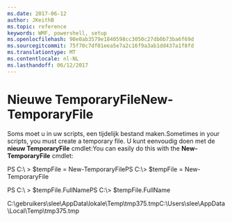 ```yaml
---
ms.date: 2017-06-12
author: JKeithB
ms.topic: reference
keywords: WMF, powershell, setup
ms.openlocfilehash: 90e0ab3579e1840598cc3050c27db0b73ba6f69d
ms.sourcegitcommit: 75f70c7df01eea5e7a2c16f9a3ab1dd437a1f8fd
ms.translationtype: MT
ms.contentlocale: nl-NL
ms.lasthandoff: 06/12/2017
---
```

# <a name="new-temporaryfile"></a><span data-ttu-id="39936-102">Nieuwe TemporaryFile</span><span class="sxs-lookup"><span data-stu-id="39936-102">New-TemporaryFile</span></span>
<span data-ttu-id="39936-103">Soms moet u in uw scripts, een tijdelijk bestand maken.</span><span class="sxs-lookup"><span data-stu-id="39936-103">Sometimes in your scripts, you must create a temporary file.</span></span> <span data-ttu-id="39936-104">U kunt eenvoudig doen met de **nieuw TemporaryFile** cmdlet:</span><span class="sxs-lookup"><span data-stu-id="39936-104">You can easily do this with the **New-TemporaryFile** cmdlet:</span></span>

<span data-ttu-id="39936-105">PS C:\\ &gt; $tempFile = New-TemporaryFile</span><span class="sxs-lookup"><span data-stu-id="39936-105">PS C:\\&gt; $tempFile = New-TemporaryFile</span></span>

<span data-ttu-id="39936-106">PS C:\\ &gt; $tempFile.FullName</span><span class="sxs-lookup"><span data-stu-id="39936-106">PS C:\\&gt; $tempFile.FullName</span></span>

<span data-ttu-id="39936-107">C:\\gebruikers\\slee\\AppData\\lokale\\Temp\\tmp375.tmp</span><span class="sxs-lookup"><span data-stu-id="39936-107">C:\\Users\\slee\\AppData\\Local\\Temp\\tmp375.tmp</span></span>

